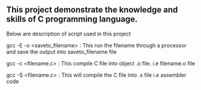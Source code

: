 ## This project demonstrate the knowledge and skills of C programming language.

Below are description of script used in  this project

gcc -E <filename> -o <saveto_filename>  : This run the filename through a processor and save the output into saveto_filename file

gcc -c <filename.c>  : This compile C file into object .o file. i.e filename.o file

gcc -S <filename.c> : This will compile the C file into .s file i.e assembler code



